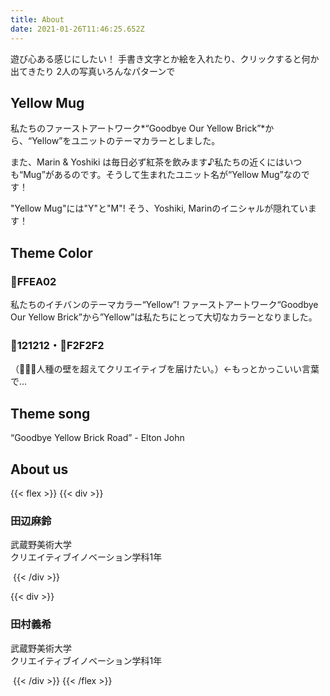 ```yaml
---
title: About
date: 2021-01-26T11:46:25.652Z
---
```

遊び心ある感じにしたい！
手書き文字とか絵を入れたり、クリックすると何か出てきたり
2人の写真いろんなパターンで

## Yellow Mug

私たちのファーストアートワーク*“Goodbye Our Yellow Brick”*から、“Yellow”をユニットのテーマカラーとしました。

また、Marin & Yoshiki は毎日必ず紅茶を飲みます♪私たちの近くにはいつも“Mug”があるのです。そうして生まれたユニット名が“Yellow Mug”なのです！

"Yellow Mug"には"Y"と"M"! そう、Yoshiki, Marinのイニシャルが隠れています！

## Theme Color

### 💛FFEA02

私たちのイチバンのテーマカラー“Yellow”! ファーストアートワーク“Goodbye Our Yellow Brick”から”Yellow”は私たちにとって大切なカラーとなりました。

### 🖤121212・🤍F2F2F2

（💛🖤🤍人種の壁を超えてクリエイティブを届けたい。）←もっとかっこいい言葉で…

## Theme song

“Goodbye Yellow Brick Road” - Elton John

## About us


{{< flex >}}
{{< div >}}
### 田辺麻鈴

武蔵野美術大学<br>
クリエイティブイノベーション学科1年

[<i class="fab fa-instagram"></i>](https://instagram.com/humming.marin.bird)[<i class="fab fa-twitter"></i>](https://twitter.com/song_marin_bird)

<img src="/marin.jpg" alt="">
{{< /div >}}

{{< div >}}
### 田村義希

武蔵野美術大学<br>
クリエイティブイノベーション学科1年

[<i class="fab fa-instagram"></i>](https://21y.in/insta)[<i class="fab fa-twitter"></i>](https://21y.in/tw)

<img src="/yoshiki.JPG" alt="">
{{< /div >}}
{{< /flex >}}


